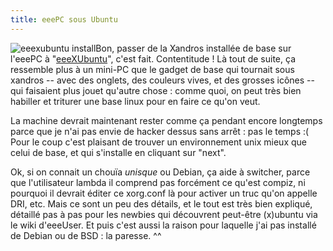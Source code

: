 ```yaml
---
title: eeePC sous Ubuntu
---
```


![eeexubuntu install](http://static.cyprio.net/wtf/old_pics/eeexubuntu.jpg)Bon, passer de
la Xandros installée de base sur l'eeePC à
"[eeeXUbuntu](http://wiki.eeeuser.com/ubuntu:eeexubuntu:home)", c'est fait.
Contentitude ! Là tout de suite, ça ressemble plus à un mini-PC que le gadget
de base qui tournait sous xandros -- avec des onglets, des couleurs vives, et
des grosses icônes -- qui faisaient plus jouet qu'autre chose : comme quoi, on
peut très bien habiller et triturer une base linux pour en faire ce qu'on
veut.

La machine devrait maintenant rester comme ça pendant encore longtemps parce
que je n'ai pas envie de hacker dessus sans arrêt : pas le temps :( Pour le
coup c'est plaisant de trouver un environnement unix mieux que celui de base,
et qui s'installe en cliquant sur "next".

Ok, si on connait un chouïa _unisque_ ou Debian, ça aide à switcher, parce que
l'utilisateur lambda il comprend pas forcément ce qu'est compiz, ni pourquoi
il devrait éditer ce xorg.conf là pour activer un truc qu'on appelle DRI, etc.
Mais ce sont un peu des détails, et le tout est très bien expliqué, détaillé
pas à pas pour les newbies qui découvrent peut-être (x)ubuntu via le wiki
d'eeeUser. Et puis c'est aussi la raison pour laquelle j'ai pas installé de
Debian ou de BSD : la paresse. ^^

